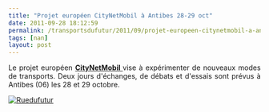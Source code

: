 ```yaml
---
title: "Projet européen CityNetMobil à Antibes 28-29 oct"
date: 2011-09-28 18:12:59
permalink: /transportsdufutur/2011/09/projet-europeen-citynetmobil-a-antibes-28-29-oct.html
tags: [nan]
layout: post
---
```


<p style="text-align: justify">Le projet européen <a href="http://www.citynetmobil.org/" target="_self"><strong>CityNetMobil </strong></a>vise à expérimenter de nouveaux modes de transports. Deux jours d'échanges, de débats et d'essais sont prévus à Antibes (06) les 28 et 29 octobre.</p> <p><a href="https://gabrielplassat.github.io/transportsdufutur/wp-content/uploads/sites/6/old/6a0120a66d2ad4970b015391eded91970b-pi.jpg"><img alt="Ruedufutur" border="0" class="asset  asset-image at-xid-6a0120a66d2ad4970b015391eded91970b image-full" src="/wp-content/uploads/sites/6/old/6a0120a66d2ad4970b015391eded91970b-800wi.jpg" style="margin-left: auto;margin-right: auto" title="Ruedufutur" /></a> <br /><br /></p> <p>        </p>
